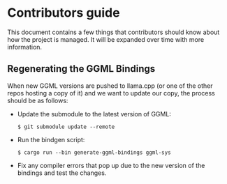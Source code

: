 # Contributors guide

This document contains a few things that contributors should know about how the
project is managed. It will be expanded over time with more information.

## Regenerating the GGML Bindings

When new GGML versions are pushed to llama.cpp (or one of the other repos
hosting a copy of it) and we want to update our copy, the process should be as
follows:

- Update the submodule to the latest version of GGML:
  ```shell
  $ git submodule update --remote
  ```
- Run the bindgen script:
  ```shell
  $ cargo run --bin generate-ggml-bindings ggml-sys
  ```
- Fix any compiler errors that pop up due to the new version of the bindings and
  test the changes.
